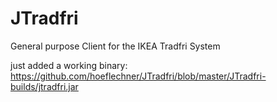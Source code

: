 # JTradfri
General purpose Client for the IKEA Tradfri System

just added a working binary: https://github.com/hoeflechner/JTradfri/blob/master/JTradfri-builds/jtradfri.jar
